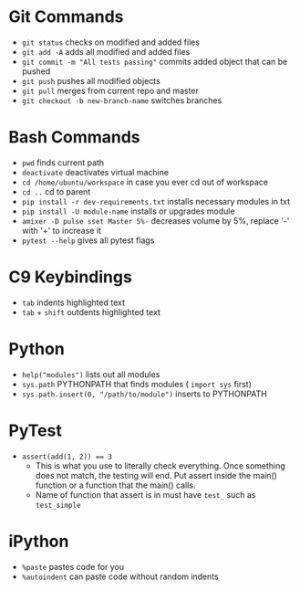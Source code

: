 # Git Commands
* ```git status``` checks on modified and added files
* ```git add -A``` adds all modified and added files
* ```git commit -m "All tests passing"``` commits added object that can be pushed
* ```git push``` pushes all modified objects
* ```git pull``` merges from current repo and master
* ```git checkout -b new-branch-name``` switches branches

# Bash Commands
* ```pwd``` finds current path
* ```deactivate``` deactivates virtual machine
* ```cd /home/ubuntu/workspace``` in case you ever cd out of workspace
* ```cd ..``` cd to parent
* ```pip install -r dev-requirements.txt``` installs necessary modules in txt
* ```pip install -U module-name``` installs or upgrades module
* ```amixer -D pulse sset Master 5%-``` decreases volume by 5%, replace '-' with '+' to increase it
* ```pytest --help``` gives all pytest flags

# C9 Keybindings
* ```tab``` indents highlighted text
* ```tab``` + ```shift``` outdents highlighted text

# Python
* ```help("modules")``` lists out all modules
* ```sys.path``` PYTHONPATH that finds modules ( ```import sys``` first)
* ```sys.path.insert(0, "/path/to/module")``` inserts to PYTHONPATH

# PyTest
* ```assert(add(1, 2)) == 3```
  * This is what you use to literally check everything. Once something does not match, the testing will end. Put assert inside the main() function or a function that the main() calls.
  * Name of function that assert is in must have ```test_``` such as ```test_simple```

# iPython
* ```%paste``` pastes code for you
* ```%autoindent``` can paste code without random indents
